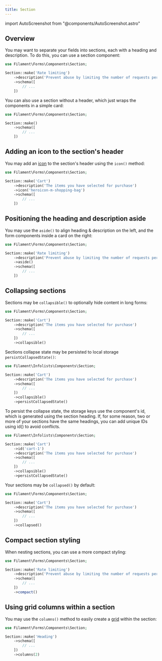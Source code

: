 ```yaml
---
title: Section
---
```

import AutoScreenshot from "@components/AutoScreenshot.astro"

## Overview

You may want to separate your fields into sections, each with a heading and description. To do this, you can use a section component:

```php
use Filament\Forms\Components\Section;

Section::make('Rate limiting')
    ->description('Prevent abuse by limiting the number of requests per period')
    ->schema([
        // ...
    ])
```

<AutoScreenshot name="forms/layout/section/simple" alt="Section" version="3.x" />

You can also use a section without a header, which just wraps the components in a simple card:

```php
use Filament\Forms\Components\Section;

Section::make()
    ->schema([
        // ...
    ])
```

<AutoScreenshot name="forms/layout/section/without-header" alt="Section without header" version="3.x" />

## Adding an icon to the section's header

You may add an [icon](https://blade-ui-kit.com/blade-icons?set=1#search) to the section's header using the `icon()` method:

```php
use Filament\Forms\Components\Section;

Section::make('Cart')
    ->description('The items you have selected for purchase')
    ->icon('heroicon-m-shopping-bag')
    ->schema([
        // ...
    ])
```

<AutoScreenshot name="forms/layout/section/icons" alt="Section with icon" version="3.x" />

## Positioning the heading and description aside

You may use the `aside()` to align heading & description on the left, and the form components inside a card on the right:

```php
use Filament\Forms\Components\Section;

Section::make('Rate limiting')
    ->description('Prevent abuse by limiting the number of requests per period')
    ->aside()
    ->schema([
        // ...
    ])
```

<AutoScreenshot name="forms/layout/section/aside" alt="Section with heading and description aside" version="3.x" />

## Collapsing sections

Sections may be `collapsible()` to optionally hide content in long forms:

```php
use Filament\Forms\Components\Section;

Section::make('Cart')
    ->description('The items you have selected for purchase')
    ->schema([
        // ...
    ])
    ->collapsible()
```

Sections collapse state may be persisted to local storage `persistCollapsedState()`:

```php
use Filament\Infolists\Components\Section;

Section::make('Cart')
    ->description('The items you have selected for purchase')
    ->schema([
        // ...
    ])
    ->collapsible()
    ->persistCollapsedState()
```

To persist the collapse state, the storage keys use the component's id, which is generated using the section heading. If, for some reason, two or more of your sections have the same headings, you can add unique IDs using id() to avoid conflicts.

```php
use Filament\Infolists\Components\Section;

Section::make('Cart')
    ->id('cart-1')
    ->description('The items you have selected for purchase')
    ->schema([
        // ...
    ])
    ->collapsible()
    ->persistCollapsedState()
```

Your sections may be `collapsed()` by default:

```php
use Filament\Forms\Components\Section;

Section::make('Cart')
    ->description('The items you have selected for purchase')
    ->schema([
        // ...
    ])
    ->collapsed()
```

<AutoScreenshot name="forms/layout/section/collapsed" alt="Collapsed section" version="3.x" />

## Compact section styling

When nesting sections, you can use a more compact styling:

```php
use Filament\Forms\Components\Section;

Section::make('Rate limiting')
    ->description('Prevent abuse by limiting the number of requests per period')
    ->schema([
        // ...
    ])
    ->compact()
```

<AutoScreenshot name="forms/layout/section/compact" alt="Compact section" version="3.x" />

## Using grid columns within a section

You may use the `columns()` method to easily create a [grid](grid) within the section:

```php
use Filament\Forms\Components\Section;

Section::make('Heading')
    ->schema([
        // ...
    ])
    ->columns(2)
```
